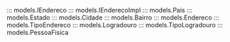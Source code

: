 ::: models.IEndereco
::: models.IEnderecoImpl
::: models.Pais
::: models.Estado
::: models.Cidade
::: models.Bairro
::: models.Endereco
::: models.TipoEndereco
::: models.Logradouro
::: models.TipoLogradouro
::: models.PessoaFisica
